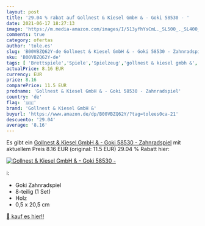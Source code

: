 ```yaml
---
layout: post
title: '29.04 % rabat auf Gollnest & Kiesel GmbH & - Goki 58530 - '
date: 2021-06-17 18:27:13
image: 'https://m.media-amazon.com/images/I/513yfhYsCmL._SL500_._SL400_.jpg'
comments: true
category: ofertas
author: 'tole.es'
slug: 'B00VBZQ62Y-de Gollnest & Kiesel GmbH & - Goki 58530 - Zahnradspiel'
sku: 'B00VBZQ62Y-de'
tags: [ 'Brettspiele','Spiele','Spielzeug','gollnest & kiesel gmbh &', ]
actualPrice: 8.16 EUR
currency: EUR
price: 8.16
comparePrice: 11.5 EUR
prodname: 'Gollnest & Kiesel GmbH & - Goki 58530 - Zahnradspiel'
country: 'de'
flag: '🇩🇪'
brand: 'Gollnest & Kiesel GmbH &'
buyurl: 'https://www.amazon.de/dp/B00VBZQ62Y/?tag=tolees0ca-21'
descuento: '29.04'
average: '8.16'
---
```


Es gibt ein [Gollnest & Kiesel GmbH & - Goki 58530 - Zahnradspiel](https://www.amazon.de/dp/B00VBZQ62Y/?tag=tolees0ca-21) mit aktuellem Preis 8.16 EUR (original: 11.5 EUR) 29.04 % Rabatt hier:

[![Gollnest & Kiesel GmbH & - Goki 58530 - ](https://m.media-amazon.com/images/I/513yfhYsCmL._SL500_._SL400_.jpg)](https://www.amazon.de/dp/B00VBZQ62Y/?tag=tolees0ca-21)

ℹ️:

- Goki Zahnradspiel
- 8-teilig (1 Set)
- Holz
- 0,5 x 20,5 cm

[🛒 kauf es hier!!](https://www.amazon.de/dp/B00VBZQ62Y/?tag=tolees0ca-21)
